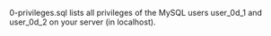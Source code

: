 0-privileges.sql  lists all privileges of the MySQL users user_0d_1 and user_0d_2 on your server (in localhost).
